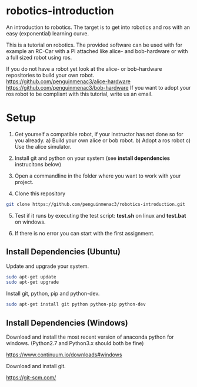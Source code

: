 # robotics-introduction
An introduction to robotics. The target is to get into robotics and ros with an easy (exponential) learning curve.

This is a tutorial on robotics.
The provided software can be used with for example an RC-Car with a PI attached like alice- and bob-hardware or with a full sized robot using ros.

If you do not have a robot yet look at the alice- or bob-hardware repositories to build your own robot. https://github.com/penguinmenac3/alice-hardware https://github.com/penguinmenac3/bob-hardware
If you want to adopt your ros robot to be compliant with this tutorial, write us an email.

# Setup

1. Get yourself a compatible robot, if your instructor has not done so for you already.
    a) Build your own alice or bob robot.
    b) Adopt a ros robot
    c) Use the alice simulator.
    
2. Install git and python on your system (see **install dependencies** instrucitons below)

3. Open a commandline in the folder where you want to work with your project.

4. Clone this repository
```bash
git clone https://github.com/penguinmenac3/robotics-introduction.git
```

5. Test if it runs by executing the test script: **test.sh** on linux and **test.bat** on windows.

6. If there is no error you can start with the first assignment.

## Install Dependencies (Ubuntu)

Update and upgrade your system.

```bash
sudo apt-get update
sudo apt-get upgrade
```

Install git, python, pip and python-dev.

```bash
sudo apt-get install git python python-pip python-dev
```

## Install Dependencies (Windows)

Download and install the most recent version of anaconda python for windows. (Python2.7 and Python3.x should both be fine)

https://www.continuum.io/downloads#windows

Download and install git.

https://git-scm.com/
